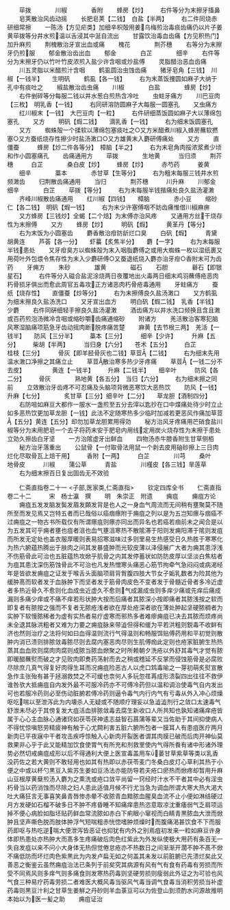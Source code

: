 <!-- { "loadSidebar": true } -->
　　荜拨　　　　川椒　　　　香附
　　蜂房【炒】
　　右件等分为末擦牙搐鼻
　　皂荚散治风齿动摇
　　长肥皂荚【二钱】　白盐【半两】
　　右二件同烧赤研细常擦
　　一陈汤【方见疟类】加细辛枳殻用姜乌梅煎治毒痰齿痛仍以片子姜黄荜拨等分井水煎温以舌浸其中涎自流出
　　甘露饮治毒血齿痛【方见积热门】加升麻煎
　　荆槐散治牙宣出血或痛
　　槐花　　　　荆芥穗
　　右等分为末擦牙仍煎服
　　郁金散治齿出血
　　郁金　　　　白芷　　　　细辛
　　右件等分为末擦牙仍以竹叶竹皮浓煎入盐少许含咽或炒盐傅
　　灵脂醋治恶血齿痛
　　川五灵脂以米醋煎汁含咽
　　鹤虱圆治虫蚀齿痛
　　猪牙皂角【三钱】　川椒【一钱半】　　生明矾
　　鹤虱【各一钱】
　　右为末蒸饭捜圆如麻子大纳于孔中有痰吐之
　　椒盐散治齿虫痛
　　川椒　　　　白盐　　　　蜂房【炒】
　　右件剉碎等分每服二钱以井水葱白煎热含冷吐
　　虫蛀牙痛方
　　川巴豆肉【三枚】　明乳香【一钱】
　　右同研溶防圆麻子大每服一圆塞孔
　　又虫痛方
　　红川椒末【一钱】　大巴豆肉【一粒】
　　右件研细蒸饭圆如麻子大以薄绵包塞孔
　　又方
　　明矾【煆二钱】　　滴乳香【一钱】
　　右为细末饭圆塞孔
　　又方
　　蜘蛛殻一个揉软以薄绵包塞痰吐之○又方米醋煮川椒入蜂房蘸软撚塞○又方蚕纸烧存性擦少时盐汤潄口○又方雄黄末入麝研傅痛处
　　又方
　　直僵蚕　　　蜂房【炒二件各等分】　樟脑【半之】
　　右为末皂角肉挼浓浆煮少顷和作小圆塞痛孔
　　齿痛通用方
　　荜拨　　　　生地黄　　　当归须
　　荆芥穗　　　白芷　　　　桑白皮【炒】
　　蜂房【炒】　　　赤芍药　　　姜黄
　　细辛　　　　藁本　　　　赤甘草【生等分】
　　右为粗末每服三钱井水煎频潄齿
　　归荆散齿痛通用
　　当归　　　　荆芥穗　　　川升麻
　　川郁金　　　细辛　　　　白芷
　　荜拨【等分】
　　右为末每服半钱揩痛处良久盐汤灌潄
　　齐峰川椒散齿痛通用
　　红川椒【四钱】　　樟脑　　　　赤小豆
　　缩砂仁【各二钱】　明矾【煆一钱】
　　右为末少许塞傅咽不妨齿痛惟借川椒麻痹
　　又方蜂房【三钱炒】全蝎【二个焙】为末傅亦治风疼
　　又通用方丝干烧存性为末擦傅
　　又方
　　蜂房【炒】　　　明矾【煆】　　　黄革丹【等分】
　　右为末饭为小圆塞齿
　　麝香散治疳防龂烂口臭
　　白矾【煆】　　　青黛　　　　胡黄连
　　芦荟【各一分】　　虾蟇【炙焦半分】　　麝【一字】
　　右为末每服半钱患处
　　又牙疳臭方以蜘蛛殻为末入咽脂麝傅之或用大蜘蛛一枚以湿纸裹又用荷叶外包煨令焦存性为末入少麝研傅○又蚕退纸烧入麝亦治牙疳○香附末可为齿药
　　牙痈方
　　朱砂　　　　雄黄　　　　磁石
　　石胆　　　　礜石【即银星石】
　　右件等分入磁合盐泥涂烧两日夜覆地出火毒两日细末鸡羽蘸傅疮恶肉朽骨损牙俱出而愈此周官五毒攻正方诸恶肉朽骨疮毒通用
　　牙蛀痛方
　　蚕纸【烧存性】　　直僵蚕【炒等分】
　　右为末擦傅良久盐汤潄口
　　又方鹤虱为细末擦良久盐汤洗口
　　又牙宣出血方
　　明白矾【煆二钱】　乳香【半钱】　　　少麝
　　右件同硏细轻手擦良久盐汤灌潄
　　酒齿痛方以井水洗口频换且含且潄或百药煎泡汤微冷含咽或缩砂嚼齿痛通缩砂
　　附诸方
　　羌活散治客寒犯脑风寒湿脑痛项筋急牙齿动摇肉断脱疼痛苦楚
　　麻黄【去节根三两】　羌活【一钱半】　　防风【三分半】
　　藁本【三分】　　　细辛【少许】　　　升麻【五分】
　　柴胡【半两】　　　当归身【六分】　　苍术【五分】
　　白芷　　　　桂枝【三分】　　　骨灰【即羊胫骨灰也二钱】草荳【二钱】
　　右为细末先用温水潄口净擦之其痛立止
　　草荳散治寒多热少牙疼痛
　　草荳【一钱二分不去皮】　　　　　黄连【一钱半】
　　升麻【二钱半】　　细辛叶　　　防风【各二分】
　　骨灰　　　　熟地黄【各五分】　当归【六分】
　　右为细末擦之同前
　　立效散治牙齿疼不可忍痛及头脑项背微恶寒饮大恶热饮
　　防风【一钱】　　　升麻【七分】　　　　炙甘草【三分】细辛叶【二分】　　草龙胆【酒制四分】
　　右防咀如麻豆大都作一服水一盏煎至五分去滓以匙抄在口中煠痛处待少时立止如多恶热饮更加草龙胆【一钱】此法不定随寒热多少临时加减若更恶风作痛加草荳【五分】黄连【五分】却勿加草龙胆累用得効
　　秘方治风牙疼痛用芒硝食盐川椒等分为末用肥皂一个去子将药末安于肥皂内用线定用炭火烧存性为末擦于患处立効久擦齿白牙坚
　　一方治隂虚牙出鲜血
　　四物汤赤牛膝香附生甘草侧栢
　　秘方治牙落重出
　　公鼠骨【一付取骨法用鼠一个剥去皮用硇砂擦上三日肉烂化尽取骨瓦上焙干用】
　　香附【一两】　　　白芷　　　　川芎
　　桑叶　　　　地骨皮　　　川椒
　　蒲公草　　　青盐　　　　川槿皮【各三钱】旱莲草
　　右为细末擦百日复出固齿无不效验










　　仁斋直指卷二十一
<子部,医家类,仁斋直指>
　　钦定四库全书
　　仁斋直指卷二十二　　　宋　杨士瀛　撰
　　明　朱崇正　附遗
　　痈疽
　　痈疽方论
　　痈疽五发发脑发鬓发眉发頥发背是也人之一身血气周流而无间稍有壅聚莫不随所至而发见焉又岂特五者而已哉俗以癌痼瘭附于痈疽之列以是为五岂知瘭与痼癌不过痈疽之一物古书所载仅有所谓瘭疽则瘭亦同出而异名也若癌若痼前未之闻合是以为五发其可乎痈者壅也疽者沮也血气壅沮寒热不散隂滞于阳则发痈阳滞于隂则发疽而所发无定处也盖衣服厚暖则表易招寒滋味过多则里易生热感受日久热胜于寒寒化为热六腑蕴热腾出于肤肉之间其发暴盛肿而光软皮薄以泽侵展广大者为痈其患浮浅不伤筋骨此可治也五脏蕴热攻焮乎肌骨之内其发停蓄状如防防皮厚以坚淡白焦枯者为疽其患沈深伤筋蚀骨此不可治也凡发热憎寒头痛恶心筋节拘牵气急闷闷或病渇经年是皆欲发痈疽之证发于喉舌头面脑项肩背胷腹四肢大节女子姤乳数者为险其他为缓肿髙而软者发于血脉肿下而坚者发于筋骨肉皮色不变者发于骨髓近骨者多冷近虚者多热近骨久不愈则化血成虫近虚久不愈则气成漏成虫则多痒少痛或先痒后痛成漏则多痛少痒或不痛不痒若形状肿大按而后痛者其脓深小按即痛者其脓浅按之软而即复者有脓按之强而不复者无脓疮浅者欲在厚处疮深者欲在薄处肿起坚硬脓稠者为实肿下软慢脓稀者为虚有实热者易疗虚寒而邪热多者难瘳痈疽已决去其脓而烦疼尚未全退其脉洪粗者又难为力要之痈疽脉来带澁但得和缓为平若洪粗则鋭毒不收鲜有济也然则治疗之法将何如曰血得温则流行气得温则和畅服饵贴傅药用和平初觉则散肿内消已溃则排脓敛毒脓尽则去腐内塞恶肉尽则生肌傅痂此定则也疮家脏腑生热热蒸其血血败则腐肉肉腐则成脓当脓血焮聚之时所赖朝夕洗疮以外舒其毒气才觉有脓即暖醋蘸熨而破之才见败肉即煑药荡射而去之稍或稽延不反掌而侵蚀筋骨是必腐败尽除庶几真气得复好肉得生耳而况痈疽险恶古人以虎口鸩毒喻之一芽初萌炙熨宣散急作主张殆有甚于拯溺救焚之不可缓也柰何人多玩忽荏苒成形溃裂四出往往不救伊谁咎欤大抵痈疽自内发外最不可服冷药亦不可傅冷药但以温和调治使毒气自内发出可也若服冷药则必至伤动脏腑若傅冷药则逼令毒气内行内气有亏毒从外入冲心烦燥呕吃喘以至泄泻此为内壊杀人无疑或不随顺疗理妄以急澁澁剂行之敛口太速毒气舒泄未尽必于其傍复发大疽活血排脓敛毒去腐生新收口人所共知也孰知诸痛痒疮皆属于心心主血脉心通诸窍如茯苓茯神逺志益智石菖蒲等辈又当佐助于其间抑使病人不得忧惊嗔怒劳精疲神有触于心尤闗利害五脏六腑所包者一膜耳人有患疽医疗两月新肉已平夜寐中干者攻击疾呼惊触入心新肉开裂医者谓其肉膜已破而后肉开神仙莫救果非心乎于此又能精加饮食使胃气有所充和剂救里使内气得所飬有诸中形诸外理势必然切戒痈疽成形以后不得通利大便上医宣毒盖用车蒌甘草紫草等类以乳香没药佐之若大黄则不敢轻用也如其有热即以赤茯苓麦门冬桑白皮灯心草利其热于小便之中或以杯勺黒豆入紫苏生姜如豆汤法亦能防导若夫疮口瘀热而焮疼却暂用升麻山豆根厚黄蘖煎汤入麝为之熏洗或疮口敛平尚留一窍经时汁水不干者其中必有淫虫朽骨当以药消蚀而尽除之妇人患此适值月候不行尤当急为调血所谓大寒大热大渇大吐大痛狂言无事喜笑鼻青唇惨赤晕不收脓青血黯脓血腥臭血流不止小便如淋结硬过月方发硬如石榴不破多日不肿不疼昏睡不知痛痒患热恣意取凉沈重痿弱气乏肩项运掉不便心病脸如脂坯贴药鲜血常流脓如赤白下痢眼小窜视而白睛青黒脓血大泄而焮肿且坚声嘶色脱而肢体肿浮气短喘粗赤恍惚嗜肿烦燥时而腹痛渇甚饮食不下而服药即呕与热吃逆喘大便泄泻皆恶证也抑犹有内外之别焉疽初发来一粒如麻豆许身体即热患处亦热肿大而髙多生疼痛破后肉色红紫此为外发纵使极大用药有条百无一失自发疽以来不问小大身体无热但觉倦怠疮亦不热数日之间渐渐开濶不肿不髙不焮不痛低防而坏烂肉色紫黒此为内发卢扁无如之何盖其未发以前脏腑已先溃烂矣此又善恶之衡鉴云虽然痈疽治法已条列于前矣究其病源有风有气有食有药毒有劳损而所受不同焉风则多痒气则多痛食则发寒热药毒则坚硬劳损则瘦弱此外证之为可验也风气食三种易疗药毒劳损二者难医大概风毒当驱风气毒当调气食毒当消积劳损当补虚药毒则黒豆汁利之甘草生姜觧之丹砂则羊血菉豆可以为佐登山到须酌水问源故推明本始以为医一髪之助
　　痈疽证治
